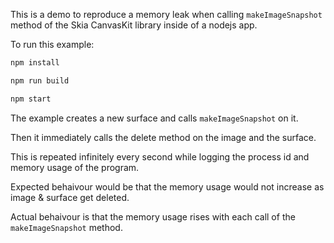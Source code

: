 This is a demo to reproduce a memory leak when calling `makeImageSnapshot` method of the Skia CanvasKit library inside of a nodejs app.

To run this example:

```sh
npm install
```

```sh
npm run build
```

```sh
npm start
```

The example creates a new surface and calls `makeImageSnapshot` on it.

Then it immediately calls the delete method on the image and the surface.

This is repeated infinitely every second while logging the process id and memory usage of the program.

Expected behaivour would be that the memory usage would not increase as image & surface get deleted.

Actual behaivour is that the memory usage rises with each call of the `makeImageSnapshot` method.